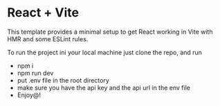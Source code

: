 # React + Vite

This template provides a minimal setup to get React working in Vite with HMR and some ESLint rules.

To run the project ini your local machine just clone the repo, and run
- npm i
- npm run dev
- put .env file in the root directory
- make sure you have the api key and the api url in the env file
- Enjoy@!

